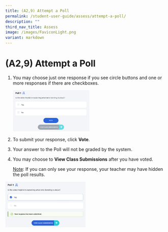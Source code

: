 ```yaml
---
title: (A2,9) Attempt a Poll
permalink: /student-user-guide/assess/attempt-a-poll/
description: ""
third_nav_title: Assess
image: /images/FaviconLight.png
variant: markdown
---
```

<h1 id="attempt-a-poll">(A2,9) Attempt a Poll</h1>
<ol>
<li><p>You may choose just one response if you see circle buttons and one or more responses if there are checkboxes.</p>
<p><img style="width: 50%;" src="/images/1Student/As-Poll.png"></p>
</li>
<li><p>To submit your response, click <strong>Vote</strong>.</p>
</li>
<li>Your answer to the Poll will not be graded by the system.</li>
<li><p>You may choose to <strong>View Class Submissions</strong> after you have voted.</p>
	<p> <u>Note</u>:  If you can only see your response, your teacher may have hidden the poll results.</p>
</li>
</ol>
<img style="width: 50%;" src="/images/1Student/As-Poll1.png">